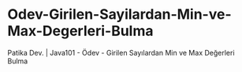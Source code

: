 # Odev-Girilen-Sayilardan-Min-ve-Max-Degerleri-Bulma
Patika Dev. | Java101 - Ödev - Girilen Sayılardan Min ve Max Değerleri Bulma
